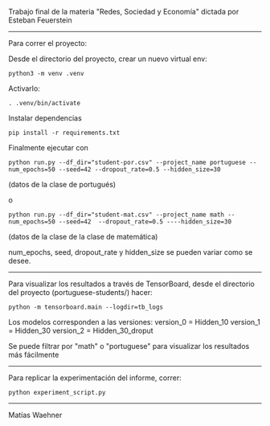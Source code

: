 Trabajo final de la materia "Redes, Sociedad y Economía" dictada por Esteban Feuerstein

-------------------------------------

Para correr el proyecto:

Desde el directorio del proyecto, crear un nuevo virtual env:

`python3 -m venv .venv`

Activarlo:

`. .venv/bin/activate`

Instalar dependencias

`pip install -r requirements.txt`


Finalmente ejecutar con

`python run.py --df_dir="student-por.csv" --project_name portuguese --num_epochs=50 --seed=42 --dropout_rate=0.5 --hidden_size=30`

(datos de la clase de portugués)

o

`python run.py --df_dir="student-mat.csv" --project_name math --num_epochs=50 --seed=42  --dropout_rate=0.5 ----hidden_size=30`

(datos de la clase de la clase de matemática)

num_epochs, seed, dropout_rate y hidden_size se pueden variar como se desee.

-------------------------------------

Para visualizar los resultados a través de TensorBoard, desde el directorio del proyecto (portuguese-students/) hacer:


`python -m tensorboard.main --logdir=tb_logs`

Los modelos corresponden a las versiones:
version_0 = Hidden_10
version_1 = Hidden_30
version_2 = Hidden_30_droput

Se puede filtrar por "math" o "portuguese" para visualizar los resultados más fácilmente

-------------------------------------

Para replicar la experimentación del informe, correr:

`python experiment_script.py`

-------------------------------------

Matías Waehner
